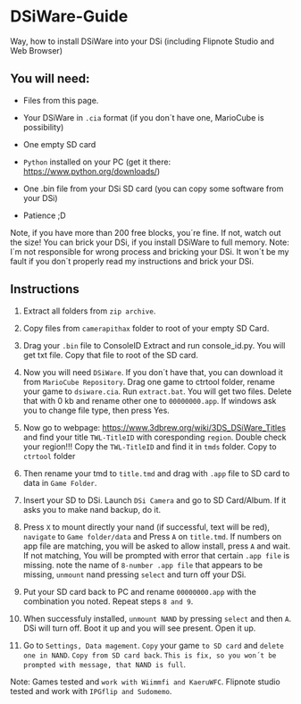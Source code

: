 # DSiWare-Guide
Way, how to install DSiWare into your DSi (including Flipnote Studio and Web Browser)

## You will need:

- Files from this page.

- Your DSiWare in `.cia` format (if you don´t have one, MarioCube is possibility)

- One empty SD card

- `Python` installed on your PC (get it there: https://www.python.org/downloads/)

- One .bin file from your DSi SD card (you can copy some software from your DSi)

- Patience ;D

Note, if you have more than 200 free blocks, you´re fine. If not, watch out the size! You can brick your DSi, if you install DSiWare to full memory.
Note: I´m not responsible for wrong process and bricking your DSi. It won´t be my fault if you don´t properly read my instructions and brick your DSi.

## Instructions

1. Extract all folders from `zip archive`.

2. Copy files from `camerapithax` folder to root of your empty SD Card.

4. Drag your `.bin` file to ConsoleID Extract and run console_id.py. You will get txt file. Copy that file to root of the SD card.

5. Now you will need `DSiWare`. If you don´t have that, you can download it from `MarioCube Repository`. Drag one game to ctrtool folder, rename your game to `dsiware.cia`. Run `extract.bat`. You will get two files. Delete that with 0 kb and rename other one to `00000000.app`. If windows ask you to change file type, then press Yes.

6. Now go to webpage: https://www.3dbrew.org/wiki/3DS_DSiWare_Titles and find your title `TWL-TitleID` with coresponding `region`. Double check your region!!! Copy the `TWL-TitleID` and find it in `tmds` folder. Copy to `ctrtool` folder

7. Then rename your tmd to `title.tmd` and drag with `.app` file to SD card to data in `Game Folder`.

8. Insert your SD to DSi. Launch `DSi Camera` and go to SD Card/Album. If it asks you to make nand backup, do it.

9. Press `X` to mount directly your nand (if successful, text will be red), `navigate` to `Game folder/data` and Press `A` on `title.tmd`. If numbers on app file are matching, you will be asked to allow install, press `A` and wait. If not matching, You will be prompted with error that certain `.app file` is missing. note the name of `8-number .app file` that appears to be missing, `unmount` nand pressing `select` and turn off your DSi.

10. Put your SD card back to PC and rename `00000000.app` with the combination you noted. Repeat steps `8 and 9`.

11. When successfuly installed, `unmount NAND` by pressing `select` and then `A`. DSi will turn off. Boot it up and you will see present. Open it up.

12. Go to `Settings, Data magement`. `Copy` your game `to SD card` and `delete one in NAND`. `Copy from SD card back`. `This is fix, so you won´t be prompted with message, that NAND is full`.


Note: Games tested and `work with Wiimmfi and KaeruWFC`. Flipnote studio tested and work with `IPGflip and Sudomemo`.
